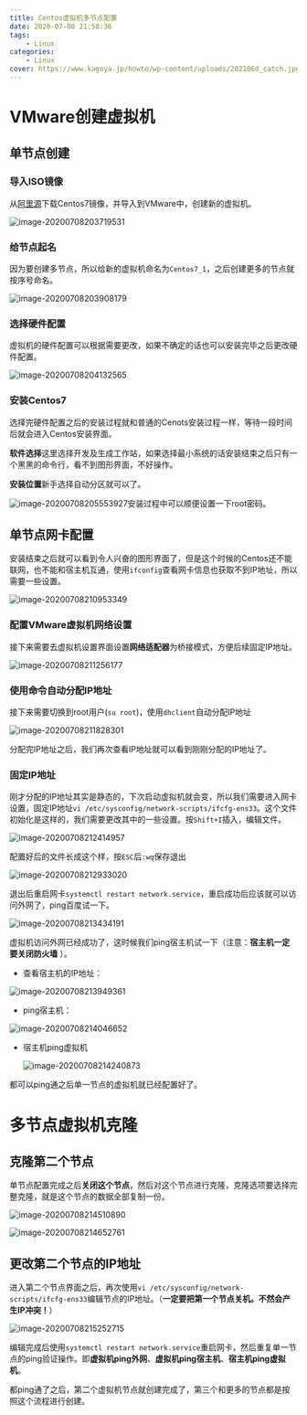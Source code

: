 ```yaml
---
title: Centos虚拟机多节点配置
date: 2020-07-08 21:58:36
tags:
	- Linux
categories:
	- Linux
cover: https://www.kagoya.jp/howto/wp-content/uploads/202106d_catch.jpg
---
```


# VMware创建虚拟机

## 单节点创建

### 导入ISO镜像

从[阿里源](https://mirrors.aliyun.com/centos/7/isos/x86_64/)下载Centos7镜像，并导入到VMware中，创建新的虚拟机。

![image-20200708203719531](https://img.peterli.club/img/image-20200708203719531.png)

### 给节点起名

因为要创建多节点，所以给新的虚拟机命名为`Centos7_1`，之后创建更多的节点就按序号命名。

![image-20200708203908179](https://img.peterli.club/img/image-20200708203908179.png)

### 选择硬件配置

虚拟机的硬件配置可以根据需要更改，如果不确定的话也可以安装完毕之后更改硬件配置。

![image-20200708204132565](https://img.peterli.club/img/image-20200708204132565.png)

### 安装Centos7

选择完硬件配置之后的安装过程就和普通的Cenots安装过程一样，等待一段时间后就会进入Centos安装界面。

**软件选择**这里选择开发及生成工作站，如果选择最小系统的话安装结束之后只有一个黑黑的命令行，看不到图形界面，不好操作。

**安装位置**新手选择自动分区就可以了。

![image-20200708205553927](https://img.peterli.club/img/image-20200708205553927.png)安装过程中可以顺便设置一下root密码。

## 单节点网卡配置

安装结束之后就可以看到令人兴奋的图形界面了，但是这个时候的Centos还不能联网，也不能和宿主机互通，使用`ifconfig`查看网卡信息也获取不到IP地址，所以需要一些设置。

![image-20200708210953349](https://img.peterli.club/img/image-20200708210953349.png)

### 配置VMware虚拟机网络设置

接下来需要去虚拟机设置界面设置**网络适配器**为桥接模式，方便后续固定IP地址。

![image-20200708211256177](https://img.peterli.club/img/image-20200708211256177.png)

### 使用命令自动分配IP地址

接下来需要切换到root用户(`su root`)，使用`dhclient`自动分配IP地址

![image-20200708211828301](https://img.peterli.club/img/image-20200708211828301.png)

分配完IP地址之后，我们再次查看IP地址就可以看到刚刚分配的IP地址了。

### 固定IP地址

刚才分配的IP地址其实是静态的，下次启动虚拟机就会变，所以我们需要进入网卡设置，固定IP地址`vi /etc/sysconfig/network-scripts/ifcfg-ens33`。这个文件初始化是这样的，我们需要更改其中的一些设置。按`Shift+I`插入，编辑文件。

![image-20200708212414957](https://img.peterli.club/img/image-20200708212414957.png)

配置好后的文件长成这个样，按`ESC`后`:wq`保存退出

![image-20200708212933020](https://img.peterli.club/img/image-20200708212933020.png)

退出后重启网卡`systemctl restart network.service`，重启成功后应该就可以访问外网了，ping百度试一下。

![image-20200708213434191](https://img.peterli.club/img/image-20200708213434191.png)

虚拟机访问外网已经成功了，这时候我们ping宿主机试一下（注意：**宿主机一定要关闭防火墙** ）。

* 查看宿主机的IP地址：

![image-20200708213949361](https://img.peterli.club/img/image-20200708213949361.png)

* ping宿主机：

![image-20200708214046652](https://img.peterli.club/img/image-20200708214046652.png)

* 宿主机ping虚拟机

  ![image-20200708214240873](https://img.peterli.club/img/image-20200708214240873.png)

都可以ping通之后单一节点的虚拟机就已经配置好了。

# 多节点虚拟机克隆

## 克隆第二个节点

单节点配置完成之后**关闭这个节点**，然后对这个节点进行克隆，克隆选项要选择完整克隆，就是这个节点的数据全部复制一份。

![image-20200708214510890](https://img.peterli.club/img/image-20200708214510890.png)

![image-20200708214652761](https://img.peterli.club/img/image-20200708214652761.png)

## 更改第二个节点的IP地址

进入第二个节点界面之后，再次使用`vi /etc/sysconfig/network-scripts/ifcfg-ens33`编辑节点的IP地址。（**一定要把第一个节点关机。不然会产生IP冲突！**）

![image-20200708215252715](https://img.peterli.club/img/image-20200708215252715.png)

编辑完成后使用`systemctl restart network.service`重启网卡，然后重复单一节点的ping验证操作。即**虚拟机ping外网**、**虚拟机ping宿主机**、**宿主机ping虚拟机**。

都ping通了之后，第二个虚拟机节点就创建完成了，第三个和更多的节点都是按照这个流程进行创建。